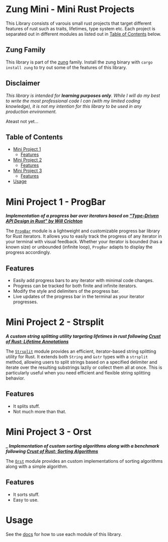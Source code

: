 # Zung Mini - Mini Rust Projects

This Library consists of varouis small rust projects that target different features of rust such as traits, lifetimes, type system etc. Each project is separated out in different modules as listed out in [Table of Contents](#table-of-contents) below.

## Zung Family

This library is part of the [zung](https://github.com/ishaan26/zung) family.
Install the zung binary with `cargo install zung` to try out some of the features of this
library.

## Disclaimer

_This library is intended for **learning purposes only**. While I will do my best to write the most professional code I can (with my limited coding knowledge), it is not my intention for this library to be used in any production environment._

Ateast not yet...

## Table of Contents

- [Mini Project 1](#mini-project-1---progbar)
  - [Features](#features)
- [Mini Project 2](#mini-project-2---strsplit)
  - [Features](#features)
- [Mini Project 3](#mini-project-3---orst)
  - [Features](#features)
- [Usage](#usage)

# Mini Project 1 - ProgBar

**_Implementation of a progress bar over iterators based on ["Type-Driven API Design in Rust" by Will Crichton](https://www.youtube.com/watch?v=bnnacleqg6k)_**

The [`ProgBar`](https://docs.rs/zung_mini/latest/zung_mini/progbar/index.html) module is a lightweight and customizable progress bar library for Rust iterators. It allows you to easily track the progress of any iterator in your terminal with visual feedback. Whether your iterator is bounded (has a known size) or unbounded (infinite loop), `ProgBar` adapts to display the progress accordingly.

## Features

- Easily add progress bars to any iterator with minimal code changes.
- Progress can be tracked for both finite and infinite iterators.
- Modify the style and delimiters of the progress bar.
- Live updates of the progress bar in the terminal as your iterator progresses.

# Mini Project 2 - Strsplit

**_A custom string splitting utility targeting lifetimes in rust following [Crust of Rust: Lifetime Annotations](https://www.youtube.com/watch?v=rAl-9HwD858)_**

The [`Strsplit`](https://docs.rs/zung_mini/latest/zung_mini/strsplit/index.html) module provides an efficient, iterator-based string splitting utility for Rust. It extends both `String` and `&str` types with a `strsplit` method, allowing users to split strings based on a specified delimiter and iterate over the resulting substrings lazily or collect them all at once. This is particularly useful when you need efficient and flexible string splitting behavior.

## Features

- It splits stuff.
- Not much more than that.

# Mini Project 3 - Orst

**\_ _Implementation of custom sorting algorithms along with a benchmark following [Crust of Rust: Sorting Algorithms](https://www.youtube.com/watch?v=h4RkCyJyXmM)_**

The [`Orst`](https://docs.rs/zung_mini/latest/zung_mini/orst/index.html) module provides an custom implementations of sorting algorithms along with a simple algorithm.

## Features

- It sorts stuff.
- Easy to use.

# Usage

See the [docs](https://docs.rs/zung_mini/latest/zung_mini/) for how to use each module of this library.
